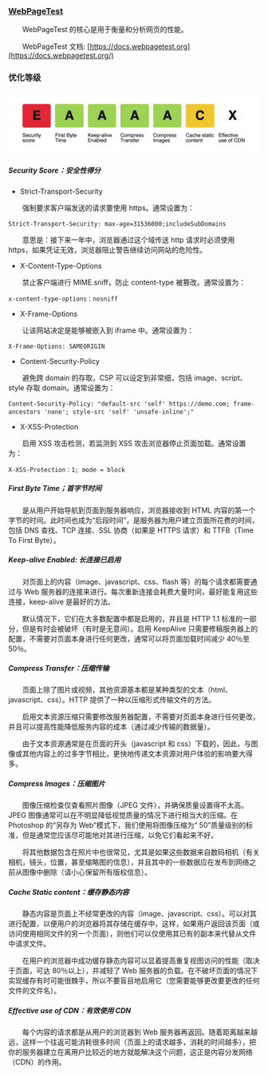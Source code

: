 ### [WebPageTest](https://www.webpagetest.org/)

&emsp;&emsp;WebPageTest 的核心是用于衡量和分析网页的性能。

&emsp;&emsp;WebPageTest 文档: [https://docs.webpagetest.org](https://docs.webpagetest.org/)

### 优化等级

![优化等级](./img/webpagetest_grade.png)

##### Security Score：安全性得分

- Strict-Transport-Security

&emsp;&emsp;强制要求客户端发送的请求要使用 https。通常设置为：

```
Strict-Transport-Security: max-age=31536000;includeSubDomains
```

&emsp;&emsp;意思是：接下来一年中，浏览器通过这个域传送 http 请求时必须使用 https，如果凭证无效，浏览器阻止警告继续访问网站的危险性。

- X-Content-Type-Options

&emsp;&emsp;禁止客户端进行 MIME.sniff，防止 content-type 被篡改。通常设置为：

```
x-content-type-options：nosniff
```

- X-Frame-Options

&emsp;&emsp;让该网站决定是能够被嵌入到 iframe 中。通常设置为：

```
X-Frame-Options: SAMEORIGIN
```

- Content-Security-Policy

&emsp;&emsp;避免跨 domain 的存取，CSP 可以设定到非常细，包括 image、script、style 存取 domain。通常设置为：

```
Content-Security-Policy: "default-src 'self' https://demo.com; frame-ancestors 'none'; style-src 'self' 'unsafe-inline';"
```

- X-XSS-Protection

&emsp;&emsp;启用 XSS 攻击检测，若监测到 XSS 攻击浏览器停止页面加载。通常设置为：

```
X-XSS-Protection：1; mode = block
```

##### First Byte Time；首字节时间

&emsp;&emsp;是从用户开始导航到页面到服务器响应，浏览器接收到 HTML 内容的第一个字节的时间。此时间也成为“后段时间”，是服务器为用户建立页面所花费的时间，包括 DNS 查找、TCP 连接、SSL 协商（如果是 HTTPS 请求）和 TTFB（Time To First Byte）。

##### Keep-alive Enabled: 长连接已启用

&emsp;&emsp;对页面上的内容（image、javascript、css、flash 等）的每个请求都需要通过与 Web 服务器的连接来进行。每次重新连接会耗费大量时间，最好能复用这些连接，keep-alive 是最好的方法。

&emsp;&emsp;默认情况下，它们在大多数配置中都是启用的，并且是 HTTP 1.1 标准的一部分，但是有时会被破坏（有时是无意间）。启用 KeepAlive 只需要修稿服务器上的配置，不需要对页面本身进行任何更改，通常可以将页面加载时间减少 40％至 50％。

##### Compress Transfer：压缩传输

&emsp;&emsp;页面上除了图片或视频，其他资源基本都是某种类型的文本（html、javascript、css）。HTTP 提供了一种以压缩形式传输文件的方法。

&emsp;&emsp;启用文本资源压缩只需要修改服务器配置，不需要对页面本身进行任何更改，并且可以提高性能降低服务内容的成本（通过减少传输的数据量）。

&emsp;&emsp;由于文本资源通常是在页面的开头（javascript 和 css）下载的，因此，与图像或其他内容上的过多字节相比，更快地传递文本资源对用户体验的影响要大得多。

##### Compress Images：压缩图片

&emsp;&emsp;图像压缩检查仅查看照片图像（JPEG 文件），并确保质量设置得不太高。JPEG 图像通常可以在不明显降低视觉质量的情况下进行相当大的压缩。在 Photoshop 的“另存为 Web”模式下，我们使用将图像压缩为“ 50”质量级别的标准，但是通常您应该尽可能地对其进行压缩，以免它们看起来不好。

&emsp;&emsp;将其他数据包含在照片中也很常见，尤其是如果这些数据来自数码相机（有关相机，镜头，位置，甚至缩略图的信息），并且其中的一些数据应在发布到网络之前从图像中删除（请小心 ​​ 保留所有版权信息）。

##### Cache Static content：缓存静态内容

&emsp;&emsp;静态内容是页面上不经常更改的内容（image、javascript、css）。可以对其进行配置，以便用户的浏览器将其存储在缓存中，这样，如果用户返回该页面（或访问使用相同文件的另一个页面），则他们可以仅使用其已有的副本来代替从文件中请求文件。

&emsp;&emsp;在用户的浏览器中成功缓存静态内容可以显着提高重复视图访问的性能（取决于页面，可达 80％以上），并减轻了 Web 服务器的负载。在不破坏页面的情况下实现缓存有时可能很棘手，所以不要盲目地启用它（您需要能够更改要更改的任何文件的文件名）。

##### Effective use of CDN：有效使用 CDN

&emsp;&emsp;每个内容的请求都是从用户的浏览器到 Web 服务器再返回。随着距离越来越远，这样一个往返可能消耗很多时间（页面上的请求越多，消耗的时间越多），把你的服务器建立在离用户比较近的地方就能解决这个问题，这正是内容分发网络（CDN）的作用。
